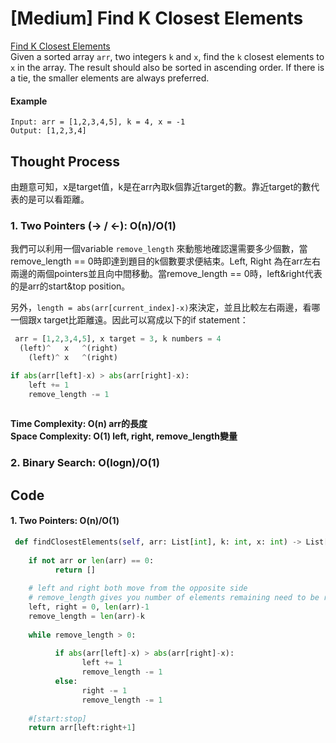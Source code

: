 # \[Medium\] Find K Closest Elements

[Find K Closest Elements](https://leetcode.com/problems/find-k-closest-elements/)  
Given a sorted array `arr`, two integers `k` and `x`, find the `k` closest elements to `x` in the array. The result should also be sorted in ascending order. If there is a tie, the smaller elements are always preferred.

#### Example

```text
Input: arr = [1,2,3,4,5], k = 4, x = -1
Output: [1,2,3,4]
```

## Thought Process

由題意可知，x是target值，k是在arr內取k個靠近target的數。靠近target的數代表的是可以看距離。

### 1. Two Pointers \(-&gt; / &lt;-\): O\(n\)/O\(1\)

我們可以利用一個variable `remove_length` 來動態地確認還需要多少個數，當remove\_length == 0時即達到題目的k個數要求便結束。Left, Right 為在arr左右兩邊的兩個pointers並且向中間移動。當remove\_length == 0時，left&right代表的是arr的start&top position。

另外，`length = abs(arr[current_index]-x)`來決定，並且比較左右兩邊，看哪一個跟x target比距離遠。因此可以寫成以下的if statement：

```python
 arr = [1,2,3,4,5], x target = 3, k numbers = 4
  (left)^   x   ^(right)
    (left)^ x   ^(right)

if abs(arr[left]-x) > abs(arr[right]-x):
    left += 1
    remove_length -= 1
    
```

**Time Complexity: O\(n\) arr的長度  
Space Complexity: O\(1\) left, right, remove\_length變量**

### 2. Binary Search: O\(logn\)/O\(1\)

## Code

#### 1. Two Pointers: O\(n\)/O\(1\)

```python
 def findClosestElements(self, arr: List[int], k: int, x: int) -> List[int]:
 
    if not arr or len(arr) == 0:
          return []
    
    # left and right both move from the opposite side
    # remove_length gives you number of elements remaining need to be removed
    left, right = 0, len(arr)-1
    remove_length = len(arr)-k
    
    while remove_length > 0:
          
          if abs(arr[left]-x) > abs(arr[right]-x):
                left += 1
                remove_length -= 1
          else:
                right -= 1
                remove_length -= 1
    
    #[start:stop]
    return arr[left:right+1]
```

